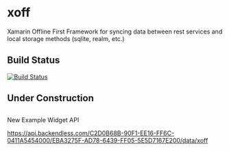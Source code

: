 # xoff
Xamarin Offline First Framework for syncing data between rest services and local storage methods (sqlite, realm, etc.)

## Build Status 
[![Build Status](https://travis-ci.org/X-OFF/xoff.png?branch=master)](https://travis-ci.org/X-OFF/xoff)

## Under Construction 

##
New Example Widget API 

https://api.backendless.com/C2D0B68B-90F1-EE16-FF6C-0411A5454000/EBA3275F-AD78-6439-FF05-5E5D7167E200/data/xoff
